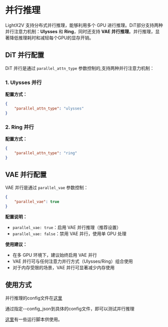 # 并行推理

LightX2V 支持分布式并行推理，能够利用多个 GPU 进行推理。DiT部分支持两种并行注意力机制：**Ulysses** 和 **Ring**，同时还支持 **VAE 并行推理**。并行推理，显著降低推理耗时和减轻每个GPU的显存开销。

## DiT 并行配置

DiT 并行是通过 `parallel_attn_type` 参数控制的,支持两种并行注意力机制：

### 1. Ulysses 并行

**配置方式：**
```json
{
    "parallel_attn_type": "ulysses"
}
```

### 2. Ring 并行


**配置方式：**
```json
{
    "parallel_attn_type": "ring"
}
```


## VAE 并行配置

VAE 并行是通过 `parallel_vae` 参数控制：

```json
{
    "parallel_vae": true
}
```

**配置说明：**
- `parallel_vae: true`：启用 VAE 并行推理（推荐设置）
- `parallel_vae: false`：禁用 VAE 并行，使用单 GPU 处理

**使用建议：**
- 在多 GPU 环境下，建议始终启用 VAE 并行
- VAE 并行可与任何注意力并行方式（Ulysses/Ring）组合使用
- 对于内存受限的场景，VAE 并行可显著减少内存使用


## 使用方式

并行推理的config文件在[这里](https://github.com/ModelTC/lightx2v/tree/main/configs/dist_infer)

通过指定--config_json到具体的config文件，即可以测试并行推理

[这里](https://github.com/ModelTC/lightx2v/tree/main/scripts/dist_infer)有一些运行脚本供使用。
